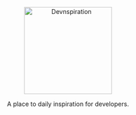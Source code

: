 <p align="center"><img src="https://user-images.githubusercontent.com/3299130/33351831-ce9f6320-d48c-11e7-98a4-f8d1d1b552d3.png" alt="Devnspiration" width="200"></p>

<p align="center">A place to daily inspiration for developers.</p>